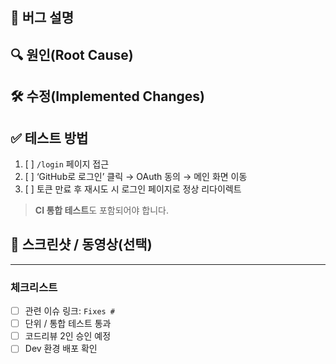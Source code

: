 <!--
📝  Bugfix Pull Request Template
이 템플릿은 '버그 수정' PR에 사용됩니다.
-->

## 🐞 버그 설명
<!--
재현된 증상·스크린샷·로그 등
ex) 로그인 버튼을 눌러도 아무 반응이 없고 콘솔에 401 오류가 발생
-->

## 🔍 원인(Root Cause)
<!--
이슈 분석 결과 발견된 근본 원인
ex) Spring Security 필터 체인에서 OAuth 토큰 만료 예외 처리 누락
-->

## 🛠️ 수정(Implemented Changes)
<!--
코드 레벨 변경 사항을 요약
ex) 1) ExpiredJwtException 캐치 추가  2) 401 → 302 리다이렉트 로직 수정
-->

## ✅ 테스트 방법
1. [ ] `/login` 페이지 접근
2. [ ] ‘GitHub로 로그인’ 클릭 → OAuth 동의 → 메인 화면 이동
3. [ ] 토큰 만료 후 재시도 시 로그인 페이지로 정상 리다이렉트

> **CI 통합 테스트**도 포함되어야 합니다.

## 📸 스크린샷 / 동영상(선택)
<!-- Before / After 비교 이미지나 GIF 첨부 -->

---

### 체크리스트
- [ ] 관련 이슈 링크: `Fixes #`
- [ ] 단위 / 통합 테스트 통과
- [ ] 코드리뷰 2인 승인 예정
- [ ] Dev 환경 배포 확인

<!--
PR 생성 후:
1. 리뷰어 지정
2. 라벨: bug, backend 등
-->
